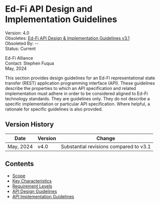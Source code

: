 # Ed-Fi API Design and Implementation Guidelines

Version: 4.0\
Obsoletes: [Ed-Fi API Design & Implementation Guidelines v3.1](../v3.1/)\
Obsoleted By: --\
Status: Current

Ed-Fi Alliance\
Contact: Stephen Fuqua\
May, 2024

This section provides design guidelines for an Ed-Fi representational state
transfer (REST) application programming interface (API). These guidelines
describe the properties to which an API specification and related implementation
must adhere in order to be considered aligned to Ed-Fi technology standards.
They are guidelines only. They do not describe a specific implementation or
particular API specification. Where helpful, a rationale for specific guidelines
is also provided.

## Version History

| Date      | Version | Change                                 |
| --------- | ------- | -------------------------------------- |
| May, 2024 | v4.0    | Substantial revisions compared to v3.1 |

## Contents

* [Scope](SCOPE.md)
* [Key Characteristics](KEY-CHARACTERISTICS.md)
* [Requirement Levels](REQUIREMENT-LEVELS.md)
* [API Design Guidelines](API-DESIGN-GUIDELINES/README.md)
* [API Implementation Guidelines](API-IMPLEMENTATION-GUIDELINES/README.md)
